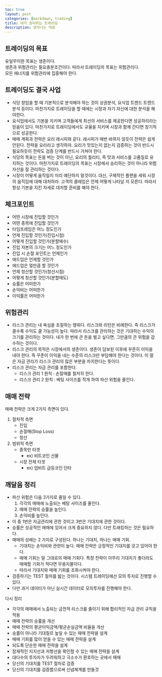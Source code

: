 ```yaml
---
toc: true
layout: post
categories: [markdown, trading]
title: 내가 정리하는 트레이딩
description: 생각나는 대로
---
```


## 트레이딩의 목표
 유일무이한 목표는 생존이다.  
 생존과 위험관리는 필요충분조건이다. 따라서 트레이딩의 목표는 위험관리다.  
 모든 에너지를 위험관리에 집중해야 한다. 
## 트레이딩도 결국 사업
- 식당 창업을 할 때 기본적으로 분석해야 하는 것이 상권분석, 요식업 트렌드 트렌드 분석 등이다. 마찬가지로 트레이딩을 할 때에는 시장과 자기 자신에 대한 분석을 해야한다. 
- 요식업에서도 기본을 지키며 고객들에게 최선의 서비스를 제공한다면 성공하리라는 믿음이 있다. 마찬가지로 트레이딩에서도 규율을 지키며 시장과 함께 간다면 장기적으로 성공한다. 
- 매매 계획과 전략은 요리 레시피와 같다. 레시피가 매번 바뀌지 않듯이 전략은 쉽게 안된다. 전략을 요리라고 생각하자. 요리가 맛있는지 없는지 검증하는 것이 반드시 필요하듯이 전략도 검증 단계를 반드시 거쳐야 한다. 
- 식당의 목표는 돈을 버는 것이 아닌, 요리의 퀄리티, 즉 맛과 서비스를 고품질로 유지하는 것이다. 마찬가지로 트레이딩의 목표는 시장에서 승리하는 것이 아니라 위험자산을 잘 관리하는 것이다. 
- 시장이 어떻게 움직일지 미리 예단하지 말것이다. 대신, 구체적인 플랜을 세워 시장의 움직임에 대해 대처하라. 고객의 클레임은 언제 어떻게 나타날 지 모른다. 따라서 항상 기본을 지킨 자세로 대처할 준비를 해야 한다. 

## 체크포인트
- 어떤 시장에 진입할 것인가
- 어떤 종목에 진입할 것인가
- 타임프레임은 어느 정도인가
- 언제 진입할 것인가(진입시점)
- 어떻게 진입할 것인가(분할매수)
- 진입 자본의 크기는 어느 정도인가
- 진입 시 손절 포인트는 언제인가
- 애드업은 언제할 것인가
- 애드업은 얼만큼 할 것인가
- 언제 청산할 것인가(청산시점)
- 어떻게 청산할 것인가(분할매도) 
- 승률은 어떠한가
- 손익비는 어떠한가
- 이익률은 어떠한가

## 위험관리
- 리스크 관리는 내 욕심을 조절하는 행위다. 리스크와 리턴은 비례한다. 즉 리스크가 클수록 수익도 클 가능성이 높다. 따라서 리스크를 관리하는 것은 기대하는 수익의 크기를 관리하는 것이다. 내가 한 번에 큰 돈을 벌고 싶다면, 그만큼의 큰 위험을 감수하는 것이다. 
- 리스크 관리의 목적은 시장에서의 생존이다. 생존이 담보된 이후에 꾸준히 이익을 내야 한다. 즉 꾸준이 이익을 내는 수준의 리스크만 부담해야 한다는 것이다. 이 말은 자금 관리가 리스크 관리의 많은 부분을 차지한다는 뜻이다. 
- 리스크 관리는 자금 관리를 포함한다. 
    - 리스크 관리 1 원칙 : 손절매를 철저히 한다.
    - 리스크 관리 2 원칙 : 베팅 사이즈를 작게 하여 파산 위험을 줄인다. 

## 매매 전략
매매 전략은 크게 2가지 측면이 있다.
1. 절차적 측면
    - 진입
    - 손절매(Stop Loss)
    - 청산
2. 범위적 측면
    - 종목만 타겟
        - ex) 비트코인 선물
    - 시장 전체 타겟
        - ex) 업비트 급등코인 단타

## 깨달음 정리
- 파산 위험은 다음 3가지로 줄일 수 있다. 
    1. 각각의 매매에 노출되는 베탕 사이즈를 줄인다.
    2. 매매 전략의 승률을 높인다.
    3. 손익비를 높인다.
- 이 중 1번은 자금관리에 관한 것이고 3번은 기대치에 관한 것이다. 
- 승률은 성공적인 매매에 있어서 크게 중요하지 않다. 다만 트래킹하는 것은 필요하다. 
- 매매의 성배는 2 가지로 구성된다. 하나는 기대치, 하나는 매매 기회.
    - 기대치는 손익비와 관련이 높다. 매매 전략은 긍정적인 기대치를 갖고 있어야 한다.
    - 매매 기회는 말 그대로의 매매 기회다. 특정 전략이 아무리 기대치가 좋더라도 매매할 기회가 적다면 무용지물이다. 
    - 따라서 기대치와 매매 기회를 조화시켜야 한다. 
- 검증하기는 TEST 절차를 밟는 것이다. 시스템 트레이딩에선 모의 투자로 진행할 수 있다.  
- 다만 과거 데이터가 아닌 실시간 데이터로 모의투자를 진행해야 한다. 

다시 정리
- 각각의 매매에서 노출되는 금전적 리스크를 줄이기 위해 합리적인 자금 관리 규칙을 적용
- 매매 전략의 승률을 개선
- 매매 전략의 평균이익금액/평균손실금액 비율을 개선
- 승률이 아니라 기대칠르 높일 수 있는 매매 전략을 설계
- 매매 기회를 많이 얻을 수 있는 매매 전략을 설계
- 되도록 단순한 매매 전략을 설계
- 잠재적인 지지선과 저항선을 확인할 수 있는 매매 전략을 설계
- 대다수의 투자자가 두려워하고 극소수가 환호하는 곳에서 매매
- 당신의 기대치를 TEST 절차로 검증
- 당신의 기대치를 검증함으로써 신념체계를 만들것